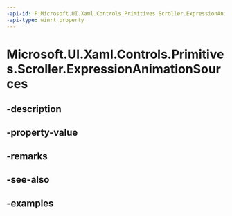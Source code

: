 ```yaml
---
-api-id: P:Microsoft.UI.Xaml.Controls.Primitives.Scroller.ExpressionAnimationSources
-api-type: winrt property
---
```


# Microsoft.UI.Xaml.Controls.Primitives.Scroller.ExpressionAnimationSources

<!--
public Windows.UI.Composition.CompositionPropertySet ExpressionAnimationSources { get; }
-->


## -description

## -property-value

## -remarks

## -see-also

## -examples



